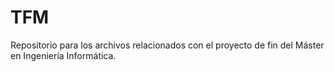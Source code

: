 # TFM
Repositorio para los archivos relacionados con el proyecto de fin del Máster en Ingeniería Informática. 
